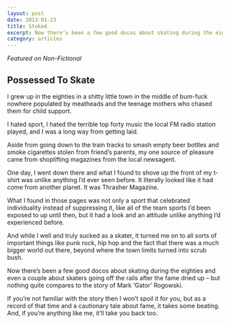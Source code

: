 ```yaml
---
layout: post
date: 2013-01-23
title: Stoked
excerpt: Now there’s been a few good docos about skating during the eighties and even a couple about skaters going off the rails after the fame dried up – but nothing quite compares to the story of Mark ‘Gator’ Rogowski. 
category: articles
---
```


*Featured on Non-Fictional*

## Possessed To Skate ##

I grew up in the eighties in a shitty little town in the middle of bum-fuck nowhere populated by meatheads and the teenage mothers who chased them for child support.

I hated sport, I hated the terrible top forty music the local FM radio station played, and I was a long way from getting laid.

Aside from going down to the train tracks to smash empty beer bottles and smoke cigarettes stolen from friend’s parents, my one source of pleasure came from shoplifting magazines from the local newsagent. 

One day, I went down there and what I found to shove up the front of my t-shirt was unlike anything I’d ever seen before. It literally looked like it had come from another planet. It was Thrasher Magazine.

What I found in those pages was not only a sport that celebrated individuality instead of suppressing it, like all of the team sports I’d been exposed to up until then, but it had a look and an attitude unlike anything I’d experienced before. 

And while I well and truly sucked as a skater, it turned me on to all sorts of important things like punk rock, hip hop and the fact that there was a much bigger world out there, beyond where the town limits turned into scrub bush.

Now there’s been a few good docos about skating during the eighties and even a couple about skaters going off the rails after the fame dried up – but nothing quite compares to the story of Mark ‘Gator’ Rogowski.

If you’re not familiar with the story then I won’t spoil it for you, but as a record of that time and a cautionary tale about fame, it takes some beating. And, if you’re anything like me, it’ll take you back too.

<!-- {% vimeo 33875562 %} -->
